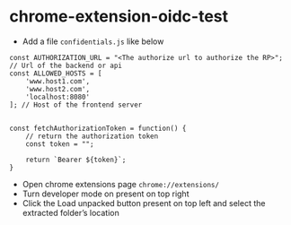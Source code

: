 # chrome-extension-oidc-test

- Add a file `confidentials.js` like below

```
const AUTHORIZATION_URL = "<The authorize url to authorize the RP>"; // Url of the backend or api
const ALLOWED_HOSTS = [
    'www.host1.com',
    'www.host2.com',
    'localhost:8080'
]; // Host of the frontend server


const fetchAuthorizationToken = function() {
    // return the authorization token
    const token = "";

    return `Bearer ${token}`;
}
```
- Open chrome extensions page `chrome://extensions/`
- Turn developer mode on present on top right
- Click the Load unpacked button present on top left and select the extracted folder’s location